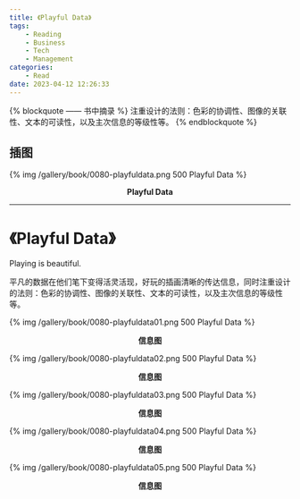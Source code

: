 ```yaml
---
title: 《Playful Data》
tags:
	- Reading
	- Business
	- Tech
	- Management
categories:
	- Read
date: 2023-04-12 12:26:33
---
```


{% blockquote —— 书中摘录 %}
注重设计的法则：色彩的协调性、图像的关联性、文本的可读性，以及主次信息的等级性等。
{% endblockquote %}

<!-- more -->

## 插图
{% img /gallery/book/0080-playfuldata.png 500 Playful Data %}
<p align="center"><b>Playful Data</b></p>

-----

# 《Playful Data》

Playing is beautiful.

平凡的数据在他们笔下变得活灵活现，好玩的插画清晰的传达信息，同时注重设计的法则：色彩的协调性、图像的关联性、文本的可读性，以及主次信息的等级性等。

{% img /gallery/book/0080-playfuldata01.png 500 Playful Data %}
<p align="center"><b>信息图</b></p>

{% img /gallery/book/0080-playfuldata02.png 500 Playful Data %}
<p align="center"><b>信息图</b></p>

{% img /gallery/book/0080-playfuldata03.png 500 Playful Data %}
<p align="center"><b>信息图</b></p>

{% img /gallery/book/0080-playfuldata04.png 500 Playful Data %}
<p align="center"><b>信息图</b></p>

{% img /gallery/book/0080-playfuldata05.png 500 Playful Data %}
<p align="center"><b>信息图</b></p>
